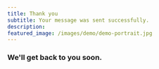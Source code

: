 ```yaml
---
title: Thank you
subtitle: Your message was sent successfully.
description: 
featured_image: /images/demo/demo-portrait.jpg
---
```


### We'll get back to you soon. 

